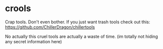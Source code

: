 # crools
Crap tools. Don't even bother. If you just want trash tools check out this: https://github.com/ChillerDragon/chillertools


No actually this cruel tools are actually a waste of time.
(im totally not hiding any secret information here)
